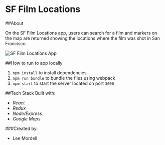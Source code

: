 # SF Film Locations

##About

On the SF Film Locations app, users can search for a film and markers on the map are returned showing the locations where the film was shot in San Francisco.

![SF Film Locations App](http://i.imgur.com/Kxxrf2n.png)


##How to run to app locally
1. `npm install` to install dependencies
2. `npm run bundle` to bundle the files using webpack
3. `npm start` to start the server located on port `3000`

##Tech Stack
Built with: 
* *React* 
* *Redux* 
* *Node/Express* 
* *Google Maps*

###Created by:
* Lee Mordell
